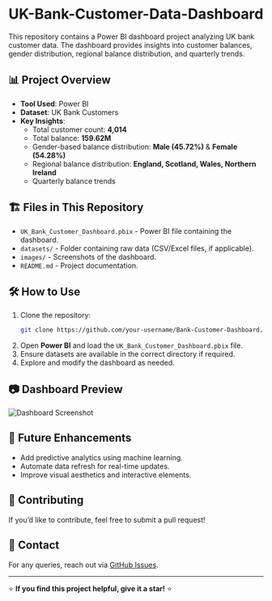 # UK-Bank-Customer-Data-Dashboard

This repository contains a Power BI dashboard project analyzing UK bank customer data. The dashboard provides insights into customer balances, gender distribution, regional balance distribution, and quarterly trends.

## 📊 Project Overview
- **Tool Used**: Power BI
- **Dataset**: UK Bank Customers
- **Key Insights**:
  - Total customer count: **4,014**
  - Total balance: **159.62M**
  - Gender-based balance distribution: **Male (45.72%)** & **Female (54.28%)**
  - Regional balance distribution: **England, Scotland, Wales, Northern Ireland**
  - Quarterly balance trends

## 🏗️ Files in This Repository
- `UK_Bank_Customer_Dashboard.pbix` - Power BI file containing the dashboard.
- `datasets/` - Folder containing raw data (CSV/Excel files, if applicable).
- `images/` - Screenshots of the dashboard.
- `README.md` - Project documentation.

## 🛠️ How to Use
1. Clone the repository:
   ```sh
   git clone https://github.com/your-username/Bank-Customer-Dashboard.git
   ```
2. Open **Power BI** and load the `UK_Bank_Customer_Dashboard.pbix` file.
3. Ensure datasets are available in the correct directory if required.
4. Explore and modify the dashboard as needed.

## 📷 Dashboard Preview
![Dashboard Screenshot](images/dashboard.png)

## 📝 Future Enhancements
- Add predictive analytics using machine learning.
- Automate data refresh for real-time updates.
- Improve visual aesthetics and interactive elements.

## 🤝 Contributing
If you’d like to contribute, feel free to submit a pull request!

## 📩 Contact
For any queries, reach out via [GitHub Issues](https://github.com/your-username/Bank-Customer-Dashboard/issues).

---

⭐ **If you find this project helpful, give it a star!** ⭐

